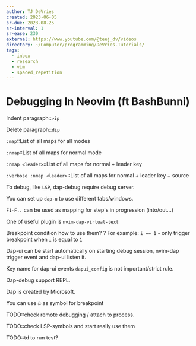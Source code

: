 ```yaml
---
author: TJ DeVries
created: 2023-06-05
sr-due: 2023-08-25
sr-interval: 1
sr-ease: 230
external: https://www.youtube.com/@teej_dv/videos
directory: ~/Computer/programming/DeVries-Tutorials/
tags:
  - inbox
  - research
  - vim
  - spaced_repetition
---
```


# Debugging In Neovim (ft BashBunni)

Indent paragraph::`>ip`

Delete paragraph::`dip`

`:map`::List of all maps for all modes

`:nmap`::List of all maps for normal mode

`:nmap <leader>`::List of all maps for normal + leader key

`:verbose :nmap <leader>`::List of all maps for normal + leader key + source

To debug, like `LSP`, dap-debug require debug server.

You can set up `dap-u` to use different tabs/windows.

`F1-F..` can be used as mapping for step's in progression (into/out...)

One of useful plugin is `nvim-dap-virtual-text`

Breakpoint condition how to use them?
?
For example: `i == 1` - only trigger breakpoint when `i` is equal to `1`

Dap-ui can be start automatically on starting debug session, nvim-dap trigger
event and dap-ui listen it.

Key name for dap-ui events `dapui_config` is not important/strict rule.

Dap-debug support REPL.

Dap is created by Microsoft.

You can use `ඞ` as symbol for breakpoint

TODO::check remote debugging / attach to process.

TODO::check LSP-symbols and start really use them

TODO::<leader>td to run test?
